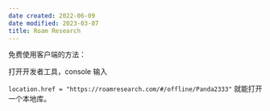 ```yaml
---
date created: 2022-06-09
date modified: 2023-03-07
title: Roam Research
---
```


免费使用客户端的方法：

打开开发者工具，console 输入

`location.href = "https://roamresearch.com/#/offline/Panda2333"` 就能打开一个本地库。
